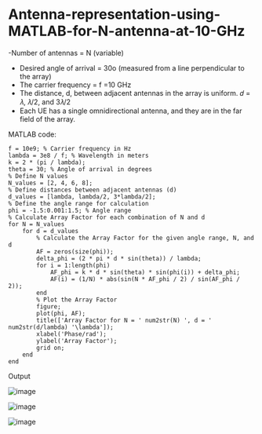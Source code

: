 # Antenna-representation-using-MATLAB-for-N-antenna-at-10-GHz

-Number of antennas = N (variable)
- Desired angle of arrival = 30ο (measured from a line perpendicular to the array)
- The carrier frequency = f =10 GHz
- The distance, d, between adjacent antennas in the array is uniform. 𝑑 =
𝜆, 𝜆/2, and 3𝜆/2
- Each UE has a single omnidirectional antenna, and they are in the far field of the array.

MATLAB code:
```
f = 10e9; % Carrier frequency in Hz
lambda = 3e8 / f; % Wavelength in meters
k = 2 * (pi / lambda);
theta = 30; % Angle of arrival in degrees
% Define N values
N_values = [2, 4, 6, 8];
% Define distances between adjacent antennas (d)
d_values = [lambda, lambda/2, 3*lambda/2];
% Define the angle range for calculation
phi = -1.5:0.001:1.5; % Angle range
% Calculate Array Factor for each combination of N and d
for N = N_values
    for d = d_values
        % Calculate the Array Factor for the given angle range, N, and d
        AF = zeros(size(phi));
        delta_phi = (2 * pi * d * sin(theta)) / lambda;
        for i = 1:length(phi)
            AF_phi = k * d * sin(theta) * sin(phi(i)) + delta_phi;
            AF(i) = (1/N) * abs(sin(N * AF_phi / 2) / sin(AF_phi / 2));
        end
        % Plot the Array Factor
        figure;
        plot(phi, AF);
        title(['Array Factor for N = ' num2str(N) ', d = ' num2str(d/lambda) '\lambda']);
        xlabel('Phase/rad');
        ylabel('Array Factor');
        grid on;
    end
end
```
Output

![image](https://github.com/user-attachments/assets/86d7d32f-19b4-4bb2-b938-5d1f0c171586)

![image](https://github.com/user-attachments/assets/017b8766-d30a-4e33-9487-04a3d4246a00)

![image](https://github.com/user-attachments/assets/3f530454-0f26-48bb-8e36-7ef66e6239cf)
